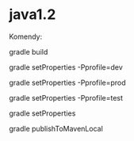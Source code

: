 # java1.2

Komendy:

gradle build

gradle setProperties -Pprofile=dev

gradle setProperties -Pprofile=prod

gradle setProperties -Pprofile=test

gradle setProperties

gradle publishToMavenLocal
